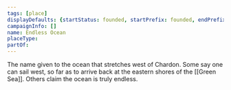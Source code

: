 ```yaml
---
tags: [place]
displayDefaults: {startStatus: founded, startPrefix: founded, endPrefix: destroyed, endStatus: destroyed}
campaignInfo: []
name: Endless Ocean
placeType:
partOf:
---
```

The name given to the ocean that stretches west of Chardon. Some say one can sail west, so far as to arrive back at the eastern shores of the [[Green Sea]]. Others claim the ocean is truly endless.